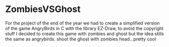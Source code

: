 ZombiesVSGhost
==============
For the project of the end of the year we had to create a simplified version of the game AngryBirds in C with the library EZ-Draw, to avoid the copyright stuff I decided to create this game with zombies and ghost but the idea stills the same as angrybirds.
shoot the ghost with zombies head...pretty cool
